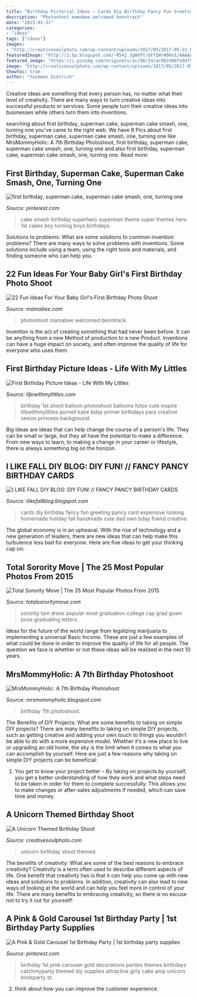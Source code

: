 ```yaml
---
title: "Birthday Pictorial Ideas ~ Cards Diy Birthday Fancy Fun Greeting Pancy Card Expensive Looking Homemade Holiday Fall Handmade Cute Dad Own Bday Friend Creative"
description: "Photoshoot mamabee welcomed beontrack"
date: "2023-01-31"
categories:
- "ideas"
tags: ["ideas"]
images:
- "http://creativesoulphoto.com/wp-content/uploads/2017/05/2017-05-22_0096.jpg"
featuredImage: "http://2.bp.blogspot.com/-R542_3gWVFY/UFfIWrW8KoI/AAAAAAAABbo/TrIZ8GDBt70/s1600/DIYTHREADCARDMAIN.jpg"
featured_image: "https://i.pinimg.com/originals/ac/90/24/ac902408fe9d79c1f54f1112e8f7bc3e.jpg"
image: "http://creativesoulphoto.com/wp-content/uploads/2017/05/2017-05-22_0096.jpg"
ShowToc: true
author: "Yasmeen Dietrich"
---
```



Creative ideas are something that every person has, no matter what their level of creativity. There are many ways to turn creative ideas into successful products or services. Some people turn their creative ideas into businesses while others turn them into inventions.

	

		
searching about first birthday, superman cake, superman cake smash, one, turning one you've came to the right web. We have 8 Pics about first birthday, superman cake, superman cake smash, one, turning one like MrsMommyHolic: A 7th Birthday Photoshoot, first birthday, superman cake, superman cake smash, one, turning one and also first birthday, superman cake, superman cake smash, one, turning one. Read more:
		
    
## First Birthday, Superman Cake, Superman Cake Smash, One, Turning One

<img loading=lazy src="https://i.pinimg.com/originals/77/ba/57/77ba575837688246be3738305ef470bb.jpg" onerror="this.onerror=null;this.src='https://tse1.mm.bing.net/th?id=OIP.imGdBse6lKJWTfKgMQckygHaLH&amp;pid=15.1';" alt="first birthday, superman cake, superman cake smash, one, turning one">

_Source: pinterest.com_

>cake smash birthday superhero superman theme super themes hero 1st cakes boy turning boys birthdays. 

	

Solutions to problems: What are some solutions to common invention problems?
There are many ways to solve problems with inventions. Some solutions include using a team, using the right tools and materials, and finding someone who can help you.

    
## 22 Fun Ideas For Your Baby Girl&#039;s First Birthday Photo Shoot

<img loading=lazy src="https://mamabee.com/wp-content/uploads/2014/09/its-all-mine.jpg" onerror="this.onerror=null;this.src='https://tse3.mm.bing.net/th?id=OIP.wTy0Pi_t3A35mlabD3fnhQHaE7&amp;pid=15.1';" alt="22 Fun Ideas For Your Baby Girl&#039;s First Birthday Photo Shoot">

_Source: mamabee.com_

>photoshoot mamabee welcomed beontrack. 

	

Invention is the act of creating something that had never been before. It can be anything from a new Method of production to a new Product. Inventions can have a huge impact on society, and often improve the quality of life for everyone who uses them.

    
## First Birthday Picture Ideas - Life With My Littles

<img loading=lazy src="https://i1.wp.com/farm6.staticflickr.com/5751/20748202635_e307e2bc76_c.jpg?resize=534%2C800&amp;ssl=1" onerror="this.onerror=null;this.src='https://tse2.mm.bing.net/th?id=OIP.FmpInsFgbsrVtn7Oedz70gHaLG&amp;pid=15.1';" alt="First Birthday Picture Ideas - Life With My Littles">

_Source: lifewithmylittles.com_

>birthday 1st shoot balloon photoshoot balloons fotos cute inspire lifewithmylittles purnell katie bday primer birthdays para creative sesion princess background. 

	

Big Ideas are ideas that can help change the course of a person's life. They can be small or large, but they all have the potential to make a difference. From new ways to learn, to making a change in your career or lifestyle, there is always something big on the horizon.

    
## I LIKE FALL DIY BLOG: DIY FUN! // FANCY PANCY BIRTHDAY CARDS

<img loading=lazy src="http://2.bp.blogspot.com/-R542_3gWVFY/UFfIWrW8KoI/AAAAAAAABbo/TrIZ8GDBt70/s1600/DIYTHREADCARDMAIN.jpg" onerror="this.onerror=null;this.src='https://tse3.mm.bing.net/th?id=OIP.Fe2vOclqVpJnM5g0jXeQ5gHaE8&amp;pid=15.1';" alt="I LIKE FALL DIY BLOG: DIY FUN! // FANCY PANCY BIRTHDAY CARDS">

_Source: ilikefallblog.blogspot.com_

>cards diy birthday fancy fun greeting pancy card expensive looking homemade holiday fall handmade cute dad own bday friend creative. 

	

The global economy is in an upheaval. With the rise of technology and a new generation of leaders, there are new ideas that can help make this turbulence less bad for everyone. Here are five ideas to get your thinking cap on: 

    
## Total Sorority Move | The 25 Most Popular Photos From 2015

<img loading=lazy src="http://cdn.totalsororitymove.com/wp-content/uploads/2015/12/d94004121e19db221c9fbb1aeb42cd0f.jpg" onerror="this.onerror=null;this.src='https://tse4.mm.bing.net/th?id=OIP.ViAu7ZXyMcn_kUUgmQ97rQHaLH&amp;pid=15.1';" alt="Total Sorority Move | The 25 Most Popular Photos From 2015">

_Source: totalsororitymove.com_

>sorority tsm dress popular most graduation college cap grad gown pose graduating letters. 

	

Ideas for the future of the world range from legalizing marijuana to implementing a universal Basic Income. These are just a few examples of what could be done in order to improve the quality of life for all people. The question we face is whether or not these ideas will be realized in the next 10 years.

    
## MrsMommyHolic: A 7th Birthday Photoshoot

<img loading=lazy src="https://3.bp.blogspot.com/-6xKRUieAaaU/WOH2Vh_WCAI/AAAAAAAAagA/q_PhDYKFvX0YxwvB24qudRzfbLooYegzACLcB/s1600/Miley%2B5.jpg" onerror="this.onerror=null;this.src='https://tse4.mm.bing.net/th?id=OIP.vi-VnpqAITbQmHkkMmnyXgHaE7&amp;pid=15.1';" alt="MrsMommyHolic: A 7th Birthday Photoshoot">

_Source: mrsmommyholic.blogspot.com_

>birthday 7th photoshoot. 

	

The Benefits of DIY Projects: What are some benefits to taking on simple DIY projects?
There are many benefits to taking on simple DIY projects, such as getting creative and adding your own touch to things you wouldn’t be able to do with a more expensive model. Whether it’s a new place to live or upgrading an old home, the sky is the limit when it comes to what you can accomplish by yourself. Here are just a few reasons why taking on simple DIY projects can be beneficial: 
1. You get to know your project better – By taking on projects by yourself, you get a better understanding of how they work and what steps need to be taken in order for them to complete successfully. This allows you to make changes or after-sales adjustments if needed, which can save time and money. 


    
## A Unicorn Themed Birthday Shoot

<img loading=lazy src="http://creativesoulphoto.com/wp-content/uploads/2017/05/2017-05-22_0096.jpg" onerror="this.onerror=null;this.src='https://tse3.mm.bing.net/th?id=OIP.S2w2XfHHzIUk3GbekjLsagHaFm&amp;pid=15.1';" alt="A Unicorn Themed Birthday Shoot">

_Source: creativesoulphoto.com_

>unicorn birthday shoot themed. 

	

The benefits of creativity: What are some of the best reasons to embrace creativity?
Creativity is a term often used to describe different aspects of life. One benefit that creativity has is that it can help you come up with new ideas and solutions to problems. In addition, creativity can also lead to new ways of looking at the world and can help you feel more in control of your life. There are many benefits to embracing creativity, so there is no excuse not to try it out for yourself!

    
## A Pink &amp; Gold Carousel 1st Birthday Party | 1st Birthday Party Supplies

<img loading=lazy src="https://i.pinimg.com/originals/ac/90/24/ac902408fe9d79c1f54f1112e8f7bc3e.jpg" onerror="this.onerror=null;this.src='https://tse2.mm.bing.net/th?id=OIP.EEhEan7cYy1FpkCeshnO-AHaLH&amp;pid=15.1';" alt="A Pink &amp; Gold Carousel 1st Birthday Party | 1st birthday party supplies">

_Source: pinterest.com_

>birthday 1st pink carousel gold decorations parties themes birthdays catchmyparty themed diy supplies attractive girly cake amp unicorn birdsparty st. 

	

2. think about how you can improve the customer experience.

